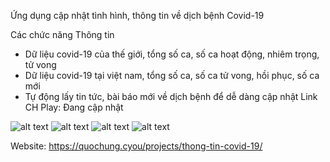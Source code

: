 Ứng dụng cập nhật tình hình, thông tin về dịch bệnh Covid-19


Các chức năng	Thông tin

+ Dữ liệu covid-19 của thế giới, tổng số ca, số ca hoạt động, nhiêm trọng, tử vong
+ Dữ liệu covid-19 tại việt nam, tổng số ca, số ca tử vong, hồi phục, số ca mới
+ Tự động lấy tin tức, bài báo mới về dịch bệnh để dễ dàng cập nhật
Link CH Play: Đang cập nhật


![alt text](https://quochung.cyou/wp-content/uploads/2021/07/1.jpg)
![alt text](https://quochung.cyou/wp-content/uploads/2021/07/2.jpg)
![alt text](https://quochung.cyou/wp-content/uploads/2021/07/3.jpg)
![alt text](https://quochung.cyou/wp-content/uploads/2021/07/4.jpg)


Website: https://quochung.cyou/projects/thong-tin-covid-19/
